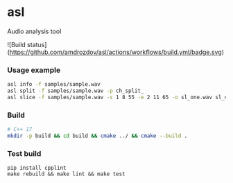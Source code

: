 # asl
Audio analysis tool

![Build status]
(https://github.com/amdrozdov/asl/actions/workflows/build.yml/badge.svg)

### Usage example
```bash
asl info -f samples/sample.wav
asl split -f samples/sample.wav -p ch_split_
asl slice -f samples/sample.wav -s 1 8 55 -e 2 11 65 -o sl_one.wav sl_drums.wav sl_bass.wav
```

### Build
```bash
# C++ 17 
mkdir -p build && cd build && cmake ../ && cmake --build .
```

### Test build
```
pip install cpplint
make rebuild && make lint && make test
```
